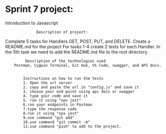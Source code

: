 # Sprint 7 project: 
Introduction to Javascript


                  Description of project: 
Complete 5 tasks for Handlers GET, POST, PUT, and DELETE. Create a README.md for the project
For tasks 1-4 create 2 tests for each Handler.
In the 5th task we need to add the README.md file to the root directory.

             Description of the technologies used
        Postman, Cygwin Terminal, Git Hub, VS Code, swagger, and API docs.


            Instructions on how to run the tests
            1. Open the url server 
            2. copy and paste the url in "config.js" and save it 
            3. choose your end point using api docs or swagger 
            4. type your code and save it 
            5. run it using "npx jest"
            6.run your endpoints in Postman
            7.type the response code
            8.run it using "npx jest"
            9.use command "git add"
            10.use command "git commit -m"
            11.use command "push" to add to the project.
